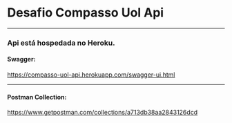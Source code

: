 # Desafio Compasso Uol Api
<hr>

### Api está hospedada no Heroku.

#### Swagger:
https://compasso-uol-api.herokuapp.com/swagger-ui.html
<hr>

#### Postman Collection:
https://www.getpostman.com/collections/a713db38aa2843126dcd


